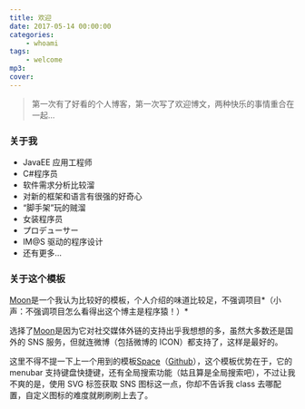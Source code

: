 ```yaml
---
title: 欢迎
date: 2017-05-14 00:00:00
categories:
    - whoami
tags:
    - welcome
mp3:
cover:
---
```


> 第一次有了好看的个人博客，第一次写了欢迎博文，两种快乐的事情重合在一起...

### 关于我

-   JavaEE 应用工程师
-   C#程序员
-   软件需求分析比较溜
-   对新的框架和语言有很强的好奇心
-   “脚手架”玩的贼溜
-   女装程序员
-   プロデューサー
-   IM@S 驱动的程序设计
-   还有更多...

### 关于这个模板

[Moon](https://github.com/TaylanTatli/Moon)是一个我认为比较好的模板，个人介绍的味道比较足，不强调项目*（小声：不强调项目怎么看得出这个博主是程序猿！）*

选择了[Moon](https://github.com/TaylanTatli/Moon)是因为它对社交媒体外链的支持出乎我想想的多，虽然大多数还是国外的 SNS 服务，但就连微博（包括微博的 ICON）都支持了，这样是最好的。

这里不得不提一下上一个用到的模板[Space](https://victorvoid.github.io/space-jekyll-template/)（[Github](https://github.com/victorvoid/space-jekyll-template)），这个模板优势在于，它的 menubar 支持键盘快捷键，还有全局搜索功能（姑且算是全局搜索吧），不过让我不爽的是，使用 SVG 标签获取 SNS 图标这一点，你却不告诉我 class 去哪配置，自定义图标的难度就刷刷刷上去了。
